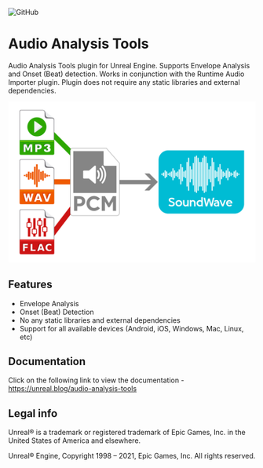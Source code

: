 ![GitHub](https://img.shields.io/github/license/gtreshchev/AudioAnalysisTools)
# Audio Analysis Tools
Audio Analysis Tools plugin for Unreal Engine. Supports Envelope Analysis and Onset (Beat) detection.
Works in conjunction with the Runtime Audio Importer plugin.
Plugin does not require any static libraries and external dependencies.

![Audio Analysis Tools Unreal Engine Plugin Logo](image/audioanalysistools.png "AudioAnalysisTools Unreal Engine Plugin Logo")

## Features
- Envelope Analysis
- Onset (Beat) Detection
- No any static libraries and external dependencies
- Support for all available devices (Android, iOS, Windows, Mac, Linux, etc)

## Documentation
Click on the following link to view the documentation - https://unreal.blog/audio-analysis-tools

## Legal info

Unreal® is a trademark or registered trademark of Epic Games, Inc. in the United States of America and elsewhere.

Unreal® Engine, Copyright 1998 – 2021, Epic Games, Inc. All rights reserved.
